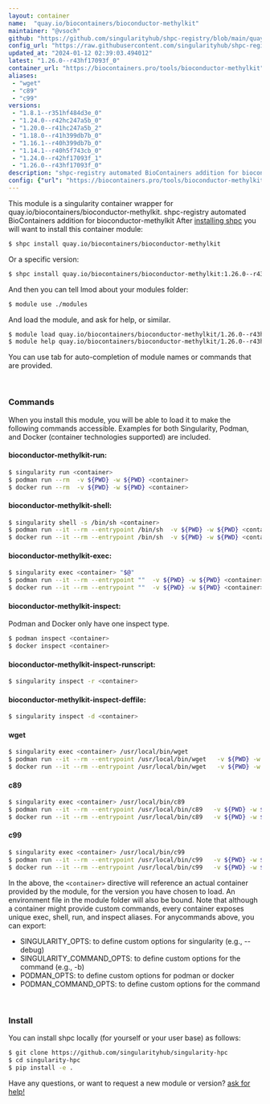 ```yaml
---
layout: container
name:  "quay.io/biocontainers/bioconductor-methylkit"
maintainer: "@vsoch"
github: "https://github.com/singularityhub/shpc-registry/blob/main/quay.io/biocontainers/bioconductor-methylkit/container.yaml"
config_url: "https://raw.githubusercontent.com/singularityhub/shpc-registry/main/quay.io/biocontainers/bioconductor-methylkit/container.yaml"
updated_at: "2024-01-12 02:39:03.494012"
latest: "1.26.0--r43hf17093f_0"
container_url: "https://biocontainers.pro/tools/bioconductor-methylkit"
aliases:
 - "wget"
 - "c89"
 - "c99"
versions:
 - "1.8.1--r351hf484d3e_0"
 - "1.24.0--r42hc247a5b_0"
 - "1.20.0--r41hc247a5b_2"
 - "1.18.0--r41h399db7b_0"
 - "1.16.1--r40h399db7b_0"
 - "1.14.1--r40h5f743cb_0"
 - "1.24.0--r42hf17093f_1"
 - "1.26.0--r43hf17093f_0"
description: "shpc-registry automated BioContainers addition for bioconductor-methylkit"
config: {"url": "https://biocontainers.pro/tools/bioconductor-methylkit", "maintainer": "@vsoch", "description": "shpc-registry automated BioContainers addition for bioconductor-methylkit", "latest": {"1.26.0--r43hf17093f_0": "sha256:96c91be9687991ef9e415a6a18e2e28856957a34e577ea3abaeb42f24859743e"}, "tags": {"1.8.1--r351hf484d3e_0": "sha256:909ebe59da99357056b614d693d766fdc8a7c3fb13b40aac7415771485a7eb9d", "1.24.0--r42hc247a5b_0": "sha256:2fafe50bdc5b1c4b395a43252a96e01ff19625f6b1191e1f9e0037a7f9caf7be", "1.20.0--r41hc247a5b_2": "sha256:d79515869b0ed0abc0a10a8a002446cc5c54803b6e203ff76b8faba2a85b07d3", "1.18.0--r41h399db7b_0": "sha256:d07b8d2b40ccc89d3a5aba404c9838896cbbac923f5cba687dc925f5c4fc3550", "1.16.1--r40h399db7b_0": "sha256:6588ac83ebe4805f4d7b561d5db04e8c6ae240fb52659e9cd250ac4c5e326c0a", "1.14.1--r40h5f743cb_0": "sha256:fc3f51fa17884aca1ef397ec56a8c7bdf2a444a7dac398da556afa8fcbc0d8d3", "1.24.0--r42hf17093f_1": "sha256:a41620e457db22d376f2c452e6bf75f84ed2100e1285f12b13ee40562d343a51", "1.26.0--r43hf17093f_0": "sha256:96c91be9687991ef9e415a6a18e2e28856957a34e577ea3abaeb42f24859743e"}, "docker": "quay.io/biocontainers/bioconductor-methylkit", "aliases": {"wget": "/usr/local/bin/wget", "c89": "/usr/local/bin/c89", "c99": "/usr/local/bin/c99"}}
---
```


This module is a singularity container wrapper for quay.io/biocontainers/bioconductor-methylkit.
shpc-registry automated BioContainers addition for bioconductor-methylkit
After [installing shpc](#install) you will want to install this container module:


```bash
$ shpc install quay.io/biocontainers/bioconductor-methylkit
```

Or a specific version:

```bash
$ shpc install quay.io/biocontainers/bioconductor-methylkit:1.26.0--r43hf17093f_0
```

And then you can tell lmod about your modules folder:

```bash
$ module use ./modules
```

And load the module, and ask for help, or similar.

```bash
$ module load quay.io/biocontainers/bioconductor-methylkit/1.26.0--r43hf17093f_0
$ module help quay.io/biocontainers/bioconductor-methylkit/1.26.0--r43hf17093f_0
```

You can use tab for auto-completion of module names or commands that are provided.

<br>

### Commands

When you install this module, you will be able to load it to make the following commands accessible.
Examples for both Singularity, Podman, and Docker (container technologies supported) are included.

#### bioconductor-methylkit-run:

```bash
$ singularity run <container>
$ podman run --rm  -v ${PWD} -w ${PWD} <container>
$ docker run --rm  -v ${PWD} -w ${PWD} <container>
```

#### bioconductor-methylkit-shell:

```bash
$ singularity shell -s /bin/sh <container>
$ podman run --it --rm --entrypoint /bin/sh  -v ${PWD} -w ${PWD} <container>
$ docker run --it --rm --entrypoint /bin/sh  -v ${PWD} -w ${PWD} <container>
```

#### bioconductor-methylkit-exec:

```bash
$ singularity exec <container> "$@"
$ podman run --it --rm --entrypoint ""  -v ${PWD} -w ${PWD} <container> "$@"
$ docker run --it --rm --entrypoint ""  -v ${PWD} -w ${PWD} <container> "$@"
```

#### bioconductor-methylkit-inspect:

Podman and Docker only have one inspect type.

```bash
$ podman inspect <container>
$ docker inspect <container>
```

#### bioconductor-methylkit-inspect-runscript:

```bash
$ singularity inspect -r <container>
```

#### bioconductor-methylkit-inspect-deffile:

```bash
$ singularity inspect -d <container>
```


#### wget

```bash
$ singularity exec <container> /usr/local/bin/wget
$ podman run --it --rm --entrypoint /usr/local/bin/wget   -v ${PWD} -w ${PWD} <container> -c " $@"
$ docker run --it --rm --entrypoint /usr/local/bin/wget   -v ${PWD} -w ${PWD} <container> -c " $@"
```


#### c89

```bash
$ singularity exec <container> /usr/local/bin/c89
$ podman run --it --rm --entrypoint /usr/local/bin/c89   -v ${PWD} -w ${PWD} <container> -c " $@"
$ docker run --it --rm --entrypoint /usr/local/bin/c89   -v ${PWD} -w ${PWD} <container> -c " $@"
```


#### c99

```bash
$ singularity exec <container> /usr/local/bin/c99
$ podman run --it --rm --entrypoint /usr/local/bin/c99   -v ${PWD} -w ${PWD} <container> -c " $@"
$ docker run --it --rm --entrypoint /usr/local/bin/c99   -v ${PWD} -w ${PWD} <container> -c " $@"
```



In the above, the `<container>` directive will reference an actual container provided
by the module, for the version you have chosen to load. An environment file in the
module folder will also be bound. Note that although a container
might provide custom commands, every container exposes unique exec, shell, run, and
inspect aliases. For anycommands above, you can export:

 - SINGULARITY_OPTS: to define custom options for singularity (e.g., --debug)
 - SINGULARITY_COMMAND_OPTS: to define custom options for the command (e.g., -b)
 - PODMAN_OPTS: to define custom options for podman or docker
 - PODMAN_COMMAND_OPTS: to define custom options for the command

<br>

### Install

You can install shpc locally (for yourself or your user base) as follows:

```bash
$ git clone https://github.com/singularityhub/singularity-hpc
$ cd singularity-hpc
$ pip install -e .
```

Have any questions, or want to request a new module or version? [ask for help!](https://github.com/singularityhub/singularity-hpc/issues)